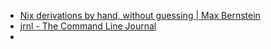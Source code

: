 - [Nix derivations by hand, without guessing | Max Bernstein](https://bernsteinbear.com/blog/nix-by-hand/)
- [jrnl - The Command Line Journal](https://jrnl.sh/en/stable/)
-